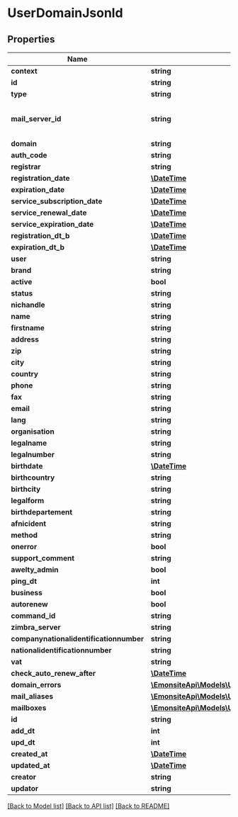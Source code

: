 # UserDomainJsonld

## Properties
Name | Type | Description | Notes
------------ | ------------- | ------------- | -------------
**context** | **string** |  | [optional] 
**id** | **string** |  | [optional] 
**type** | **string** |  | [optional] 
**mail_server_id** | **string** | Can be NULL, \&quot;mailcow_0\&quot; (NULL mean default Zimbra server) | [optional] 
**domain** | **string** |  | [optional] 
**auth_code** | **string** |  | [optional] 
**registrar** | **string** |  | [optional] 
**registration_date** | [**\DateTime**](\DateTime.md) |  | [optional] 
**expiration_date** | [**\DateTime**](\DateTime.md) |  | [optional] 
**service_subscription_date** | [**\DateTime**](\DateTime.md) |  | [optional] 
**service_renewal_date** | [**\DateTime**](\DateTime.md) |  | [optional] 
**service_expiration_date** | [**\DateTime**](\DateTime.md) |  | [optional] 
**registration_dt_b** | [**\DateTime**](\DateTime.md) |  | [optional] 
**expiration_dt_b** | [**\DateTime**](\DateTime.md) |  | [optional] 
**user** | **string** |  | [optional] 
**brand** | **string** |  | [optional] 
**active** | **bool** |  | [optional] 
**status** | **string** |  | [optional] 
**nichandle** | **string** |  | [optional] 
**name** | **string** |  | [optional] 
**firstname** | **string** |  | [optional] 
**address** | **string** |  | [optional] 
**zip** | **string** |  | [optional] 
**city** | **string** |  | [optional] 
**country** | **string** |  | [optional] 
**phone** | **string** |  | [optional] 
**fax** | **string** |  | [optional] 
**email** | **string** |  | [optional] 
**lang** | **string** |  | [optional] 
**organisation** | **string** |  | [optional] 
**legalname** | **string** |  | [optional] 
**legalnumber** | **string** |  | [optional] 
**birthdate** | [**\DateTime**](\DateTime.md) |  | [optional] 
**birthcountry** | **string** |  | [optional] 
**birthcity** | **string** |  | [optional] 
**legalform** | **string** |  | [optional] 
**birthdepartement** | **string** |  | [optional] 
**afnicident** | **string** |  | [optional] 
**method** | **string** |  | [optional] 
**onerror** | **bool** |  | [optional] 
**support_comment** | **string** |  | [optional] 
**awelty_admin** | **bool** |  | [optional] 
**ping_dt** | **int** |  | [optional] 
**business** | **bool** |  | [optional] 
**autorenew** | **bool** |  | [optional] 
**command_id** | **string** |  | [optional] 
**zimbra_server** | **string** |  | [optional] 
**companynationalidentificationnumber** | **string** |  | [optional] 
**nationalidentificationnumber** | **string** |  | [optional] 
**vat** | **string** |  | [optional] 
**check_auto_renew_after** | [**\DateTime**](\DateTime.md) |  | [optional] 
**domain_errors** | [**\EmonsiteApi\Models\UserDomainErrorJsonld[]**](UserDomainErrorJsonld.md) |  | [optional] 
**mail_aliases** | [**\EmonsiteApi\Models\UserDomainMailAliasJsonld[]**](UserDomainMailAliasJsonld.md) |  | [optional] 
**mailboxes** | [**\EmonsiteApi\Models\UserDomainMailboxJsonld[]**](UserDomainMailboxJsonld.md) |  | [optional] 
**id** | **string** |  | [optional] 
**add_dt** | **int** |  | [optional] 
**upd_dt** | **int** |  | [optional] 
**created_at** | [**\DateTime**](\DateTime.md) |  | [optional] 
**updated_at** | [**\DateTime**](\DateTime.md) |  | [optional] 
**creator** | **string** |  | [optional] 
**updator** | **string** |  | [optional] 

[[Back to Model list]](../../README.md#documentation-for-models) [[Back to API list]](../../README.md#documentation-for-api-endpoints) [[Back to README]](../../README.md)

